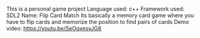 This is a personal game project
Language used: c++
Framework used: SDL2
Name: Flip Card Match
Its basically a memory card game where you have to flip cards and memorize the position to find pairs of cards
Demo video: https://youtu.be/SeOqxesvJG8
